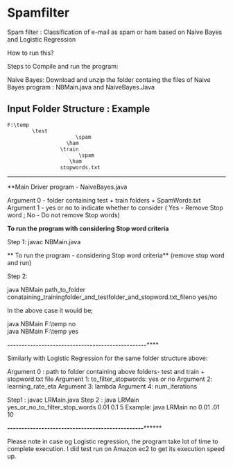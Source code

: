 # Spamfilter
Spam filter : Classification of e-mail as spam or ham based on Naive Bayes and Logistic Regression


How to run this?

Steps to Compile and run the program:

Naive Bayes:
Download and unzip the folder containg the files of Naive Bayes program : NBMain.java and NaiveBayes.Java

Input Folder Structure : Example
------------------------------------------------
	F:\temp
		   	\test
	                      \spam
		               \ham
	                 \train
	                       \spam
		                \ham
	                 stopwords.txt
-------------------------------------------------
**Main Driver program - NaiveBayes.java

Argument 0 - folder containing test + train folders + SpamWords.txt
Argument 1 - yes or no to indicate whether to consider ( Yes - Remove Stop word ; No - Do not remove Stop words)

**To run the program with considering Stop word criteria**

Step 1: javac NBMain.java

** To run the program - considering Stop word criteria** (remove stop word and run)

Step 2: 

java NBMain path_to_folder conataining_trainingfolder_and_testfolder_and_stopword.txt_fileno yes/no

In the above case it would be;

java NBMain F:\temp no     
java NBMain F:\temp yes

*********-------------------------------------------------*************
    
Similarly with Logistic Regression for the same folder structure above:

Argument 0 : path to folder containing above folders- test and train + stopword.txt file
Argument  1: to_filter_stopwords: yes or no
Argument 2: learning_rate_eta
Argument 3: lambda
Argument 4: num_iterations

Step1 : javac LRMain.java
Step 2 : java LRMain yes_or_no_to_filter_stop_words 0.01 0.1 5
Example: java LRMain no 0.01 .01 10

**********------------------------------------------------****************

Please note in case og Logistic regression, the program take lot of time to complete execution.
I did test run on Amazon ec2 to get its execution speed up.

